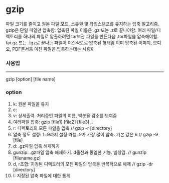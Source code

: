 # gzip
파일 크기를 줄이고 원본 파일 모드, 소유권 및 타임스탬프를 유지하는 압축 알고리즘.
gzip은 단일 파일만 압축함. 압축된 파일 이름은 .gz 또는 .z로 끝나야함.
여러 파일/디렉토리를 하나의 파일로 압출하려면 tar보관 파일을 만든다음 .tar파일을 압축해야함. tar.gz 또는 .tgz로 끝나는 파일이 이런식으로 압축된 형태임
이미 압축된 이미지, 오디오, PDF문서등 이진 파일을 압축하는데는 사용X

### 사용법
---
gzip [option] [file name]

### option
1. k: 원본 파일을 유지
2. c: 
3. v: 상세출력. 처리중인 파일의 이름, 백분율 감소를 보여줌
4. 여러파일 압축: gzip [file1] [file2] [file3]…
5. r: 디렉토리의 모든 파일을 압축 // gzip -r [directory]
6. 압축 정도 설정: 1~9까지 설정 가능. 9가 가장 많이 압축. 기본 값은 6 // gzip -9 [file]
7. d: .gz파일 압축 해제하기
8. gunzip: .gz파일 압축 해제하기. d옵션과 동일한 기능. 별칭임. // gunzip [filename.gz]
9. d, r조합: 지정된 디렉토리의 모든 파일의 압축을 반복적으로 해제 // gzip -dr [directory]
10. I: 지정된 압축 파일에 대한 통계